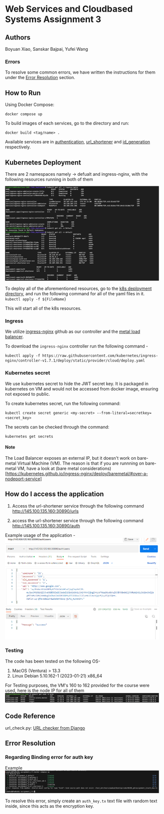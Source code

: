 # Web Services and Cloudbased Systems Assignment 3

## Authors
Boyuan Xiao, Sanskar Bajpai, Yufei Wang
### Errors
To resolve some common errors, we have written the instructions for them under the [Error Resolution](#error-resolution) section.
## How to Run
Using Docker Compose:
```{shell}
docker compose up
```
To build images of each services, go to the directory and run:
```{shell}
docker build <tag/name> .
```
Available services are in [authentication](./authentication/), [url_shortener](./url_shortener/) and [id_generation](./id_generation/) respectively.

## Kubernetes Deployment

There are 2 namespaces namely -> defualt and ingress-nginx, with the following resources running in both of them 

![All k8s resources](./media/all_resources.png)

To deploy all of the aforementioned resources, go to the [k8s deployment directory](./k8s_deployment/), and run the following command for all of the yaml files in it.
`kubectl apply -f ${FileName}`

This will start all of the k8s resources.
### Ingress

We utilize [ingress-nginx](https://kubernetes.github.io/ingress-nginx/) github as our controller and the [metal load balancer](https://metallb.universe.tf/). 

To download the `ingress-nginx` controller run the following command -
```
kubectl apply -f https://raw.githubusercontent.com/kubernetes/ingress-nginx/controller-v1.7.1/deploy/static/provider/cloud/deploy.yaml
```

### Kubernetes secret

We use kubernetes secret to hide the JWT secret key. It is packaged in kubernetes on VM and would not be accessed from docker image, ensuring not exposed to public.

To create kubernetes secret, run the following command:
```
kubectl create secret generic <my-secret> --from-literal=secretkey=<secret_key>
```
The secrets can be checked through the command:
```
kubernetes get secrets
```

#### Note
The Load Balancer exposes an external IP, but it doesn't work on bare-metal Virtual Machine (VM). The reason is that if you are runnning on bare-metal VM, have a look at (bare metal considerations)[https://kubernetes.github.io/ingress-nginx/deploy/baremetal/#over-a-nodeport-service]
## How do I access the application

1. Access the url-shortener service through the following command http://145.100.135.160:30890/urls

2. access the url-shortener service through the following command http://145.100.135.160:30890/auth

Example usage of the application - 
![Command usage exame](./media/ingress-example.png)

### Testing

The code has been tested on the following OS-
1. MacOS (Ventura) > 13.3 
2. Linux Debian 5.10.162-1 (2023-01-21) x86_64

For Testing purposes, the VM's 160 to 162 provided for the course were used, here is the node IP for all of them
![Testing Setup](./media/Testing_Nodes.png)

## Code Reference
url_check.py: [URL checker from Django](https://github.com/django/django/blob/fdf0a367bdd72c70f91fb3aed77dabbe9dcef69f/django/core/validators.py#L69)

## Error Resolution

### Regarding Binding error for auth key
Example
![binding_error](./media/bind_error.png)

To resolve this error, simply create an `auth_key.tx` text file with random text inside, since this acts as the encryption key.